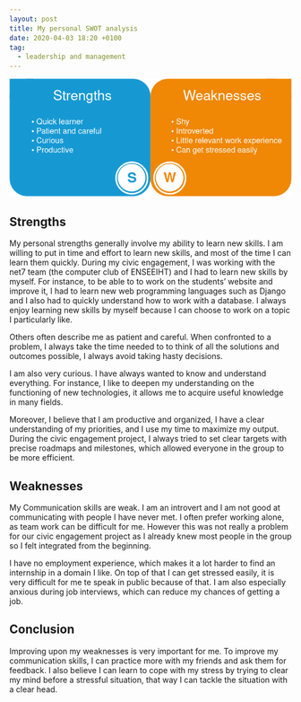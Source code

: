 ```yaml
---
layout: post
title: My personal SWOT analysis
date: 2020-04-03 18:20 +0100
tag:
  - leadership and management
---
```


![](/swot/swot.png)

## Strengths

My personal strengths generally involve my ability to learn new skills. I am willing to put in time and effort to learn new skills, and most of the time I can learn them quickly. During my civic engagement, I was working with the net7 team (the computer club of ENSEEIHT) and I had to learn new skills by myself. For instance, to be able to to work on the students’ website and improve it, I had to learn new web programming languages such as Django and I also had to quickly understand how to work with a database. I always enjoy learning new skills by myself because I can choose to work on a topic I particularly like.

Others often describe me as patient and careful. When confronted to a problem, I always take the time needed to to think of all the solutions and outcomes possible, I always avoid taking hasty decisions.

I am also very curious. I have always wanted to know and understand everything. For instance, I like to deepen my understanding on the functioning of new technologies, it allows me to acquire useful knowledge in many fields.

Moreover, I believe that I am productive and organized, I have a clear understanding of my priorities, and I use my time to maximize my output. During the civic engagement project, I always tried to set clear targets with precise roadmaps and milestones, which allowed everyone in the group to be more efficient.

## Weaknesses

My Communication skills are weak. I am an introvert and I am not good at communicating with people I have never met. I often prefer working alone, as team work can be difficult for me. However this was not really a problem for our civic engagement project as I already knew most people in the group so I felt integrated from the beginning.

I have no employment experience, which makes it a lot harder to find an internship in a domain I like.
On top of that I can get stressed easily, it is very difficult for me te speak in public because of that. I am also especially anxious during job interviews, which can reduce my chances of getting a job.

## Conclusion

Improving upon my weaknesses is very important for me. To improve my communication skills, I can practice more with my friends and ask them for feedback. I also believe I can learn to cope with my stress by trying to clear my mind before a stressful situation, that way I can tackle the situation with a clear head.

